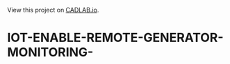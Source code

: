 View this project on [CADLAB.io](https://cadlab.io/project/29314). 

# IOT-ENABLE-REMOTE-GENERATOR-MONITORING-
